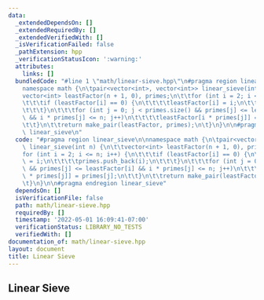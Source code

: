 ```yaml
---
data:
  _extendedDependsOn: []
  _extendedRequiredBy: []
  _extendedVerifiedWith: []
  _isVerificationFailed: false
  _pathExtension: hpp
  _verificationStatusIcon: ':warning:'
  attributes:
    links: []
  bundledCode: "#line 1 \"math/linear-sieve.hpp\"\n#pragma region linear_sieve\n\n\
    namespace math {\n\tpair<vector<int>, vector<int>> linear_sieve(int n) {\n\t\t\
    vector<int> leastFactor(n + 1, 0), primes;\n\t\tfor (int i = 2; i <= n; i++) {\n\
    \t\t\tif (leastFactor[i] == 0) {\n\t\t\t\tleastFactor[i] = i;\n\t\t\t\tprimes.push_back(i);\n\
    \t\t\t}\n\t\t\tfor (int j = 0; j < primes.size() && primes[j] <= leastFactor[i]\
    \ && i * primes[j] <= n; j++)\n\t\t\t\tleastFactor[i * primes[j]] = primes[j];\n\
    \t\t}\n\t\treturn make_pair(leastFactor, primes);\n\t}\n}\n\n#pragma endregion\
    \ linear_sieve\n"
  code: "#pragma region linear_sieve\n\nnamespace math {\n\tpair<vector<int>, vector<int>>\
    \ linear_sieve(int n) {\n\t\tvector<int> leastFactor(n + 1, 0), primes;\n\t\t\
    for (int i = 2; i <= n; i++) {\n\t\t\tif (leastFactor[i] == 0) {\n\t\t\t\tleastFactor[i]\
    \ = i;\n\t\t\t\tprimes.push_back(i);\n\t\t\t}\n\t\t\tfor (int j = 0; j < primes.size()\
    \ && primes[j] <= leastFactor[i] && i * primes[j] <= n; j++)\n\t\t\t\tleastFactor[i\
    \ * primes[j]] = primes[j];\n\t\t}\n\t\treturn make_pair(leastFactor, primes);\n\
    \t}\n}\n\n#pragma endregion linear_sieve"
  dependsOn: []
  isVerificationFile: false
  path: math/linear-sieve.hpp
  requiredBy: []
  timestamp: '2022-05-01 16:09:41-07:00'
  verificationStatus: LIBRARY_NO_TESTS
  verifiedWith: []
documentation_of: math/linear-sieve.hpp
layout: document
title: Linear Sieve
---
```


## Linear Sieve